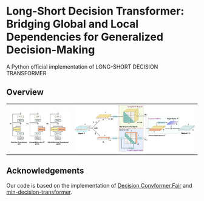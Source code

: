 # Long-Short Decision Transformer: Bridging Global and Local Dependencies for Generalized Decision-Making
A Python official implementation of LONG-SHORT DECISION TRANSFORMER

## Overview

<table>
  <tr>
    <td><img src="Overall_structure.jpg" alt="Image 1" width="200"/></td>
    <td><img src="Detailed_LSDT.jpg" alt="Image 2" width="400"/></td>

  </tr>
</table>


## Acknowledgements
Our code is based on the implementation of [Decision Convformer](https://github.com/beanie00/Decision-ConvFormer),[Fair](https://github.com/facebookresearch/fairseq/tree/main/fairseq) and [min-decision-transformer](https://github.com/nikhilbarhate99/min-decision-transformer).

